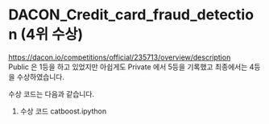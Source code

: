 # DACON_Credit_card_fraud_detection (4위 수상)



https://dacon.io/competitions/official/235713/overview/description    
Public 은 1등을 하고 있었지만 아쉽게도 Private 에서 5등을 기록했고 최종에서는 4등을 수상하였습니다.  




수상 코드는 다음과 같습니다.  

1. 수상 코드 catboost.ipython
